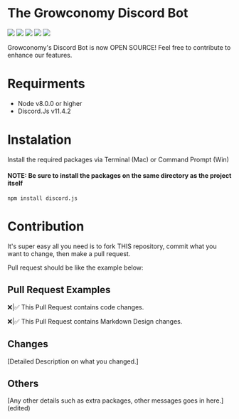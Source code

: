 <h1>The Growconomy Discord Bot</h1>

[![](https://img.shields.io/travis/com/NotWes/Growconomy-Bot.svg?style=flat-square)](https://travis-ci.com/NotWes/Growconomy-Bot)
[![](https://img.shields.io/github/license/NotWes/Growconomy-Bot.svg?style=flat-square)](https://github.com/NotWes/Growconomy-Bot/blob/master/LICENSE)
[![](https://img.shields.io/github/issues/NotWes/Growconomy-Bot.svg?style=flat-square)](https://github.com/NotWes/Growconomy-Bot/issues)
[![](https://img.shields.io/github/forks/NotWes/Growconomy-Bot.svg?style=flat-square)](https://github.com/NotWes/Growconomy-Bot/network/members)
[![](https://img.shields.io/github/stars/NotWes/Growconomy-Bot.svg?style=flat-square)](https://github.com/NotWes/Growconomy-Bot/stargazers)

Growconomy's Discord Bot is now OPEN SOURCE! Feel free to contribute to enhance our features.

# Requirments
* Node v8.0.0 or higher
* Discord.Js v11.4.2

# Instalation
Install the required packages via Terminal (Mac) or Command Prompt (Win)
#### NOTE: Be sure to install the packages on the same directory as the project itself

`npm install discord.js`

# Contribution
It's super easy all you need is to fork THIS repository, commit what you want to change, then make a pull request. 

Pull request should be like the example below:

## Pull Request Examples

❌|✅ This Pull Request contains code changes.

❌|✅ This Pull Request contains Markdown Design changes.

## Changes
[Detailed Description on what you changed.]

## Others
[Any other details such as extra packages, other messages goes in here.]
(edited)
